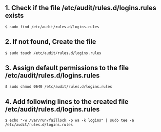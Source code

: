 ## 1. Check if the file /etc/audit/rules.d/logins.rules exists
    $ sudo find /etc/audit/rules.d/logins.rules
    
## 2. If not found, Create the file
    $ sudo touch /etc/audit/rules.d/logins.rules

## 3. Assign default permissions to the file /etc/audit/rules.d/logins.rules
    $ sudo chmod 0640 /etc/audit/rules.d/logins.rules

## 4. Add following lines to the created file /etc/audit/rules.d/logins.rules
    $ echo "-w /var/run/faillock -p wa -k logins" | sudo tee -a /etc/audit/rules.d/logins.rules

    

